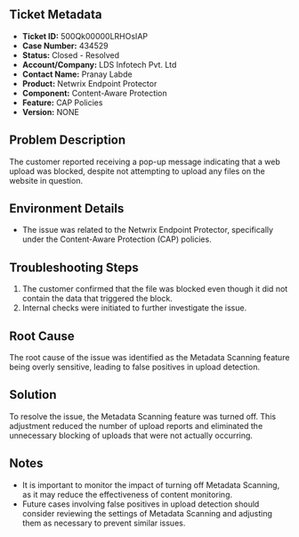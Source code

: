 ## Ticket Metadata
- **Ticket ID:** 500Qk00000LRHOsIAP
- **Case Number:** 434529
- **Status:** Closed - Resolved
- **Account/Company:** LDS Infotech Pvt. Ltd
- **Contact Name:** Pranay Labde
- **Product:** Netwrix Endpoint Protector
- **Component:** Content-Aware Protection
- **Feature:** CAP Policies
- **Version:** NONE

## Problem Description
The customer reported receiving a pop-up message indicating that a web upload was blocked, despite not attempting to upload any files on the website in question.

## Environment Details
- The issue was related to the Netwrix Endpoint Protector, specifically under the Content-Aware Protection (CAP) policies.

## Troubleshooting Steps
1. The customer confirmed that the file was blocked even though it did not contain the data that triggered the block.
2. Internal checks were initiated to further investigate the issue.

## Root Cause
The root cause of the issue was identified as the Metadata Scanning feature being overly sensitive, leading to false positives in upload detection.

## Solution
To resolve the issue, the Metadata Scanning feature was turned off. This adjustment reduced the number of upload reports and eliminated the unnecessary blocking of uploads that were not actually occurring.

## Notes
- It is important to monitor the impact of turning off Metadata Scanning, as it may reduce the effectiveness of content monitoring.
- Future cases involving false positives in upload detection should consider reviewing the settings of Metadata Scanning and adjusting them as necessary to prevent similar issues.